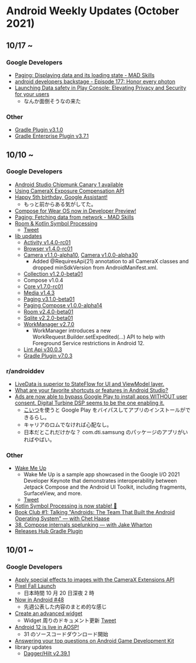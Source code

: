 # Android Weekly Updates (October 2021)

## 10/17 ~

### Google Developers

- [Paging: Displaying data and its loading state - MAD Skills](https://www.youtube.com/watch?v=OHH_FPbrjtA&list=PLWz5rJ2EKKc9L-fmWJLhyXrdPi1YKmvqS&index=5)
- [android developers backstage - Episode 177: Honor every photon](https://adbackstage.libsyn.com/episode-177-honor-every-photon)
- [Launching Data safety in Play Console: Elevating Privacy and Security for your users](https://android-developers.googleblog.com/2021/10/launching-data-safety-in-play-console.html)
  - なんか面倒そうなの来た

### Other

- [Gradle Plugin v3.1.0](https://github.com/dipien/releases-hub-gradle-plugin)
- [Gradle Enterprise Plugin v3.7.1](https://docs.gradle.com/enterprise/gradle-plugin/#release_history)

## 10/10 ~

### Google Developers

- [Android Studio Chipmunk Canary 1 available](https://androidstudio.googleblog.com/2021/10/android-studio-chipmunk-canary-1.html)
- [Using CameraX Exposure Compensation API](https://medium.com/androiddevelopers/using-camerax-exposure-compensation-api-11fd75785bf)
- [Happy 5th birthday, Google Assistant!](https://blog.google/products/assistant/happy-5th-birthday-google-assistant/?utm_source=tw&utm_medium=social&utm_campaign=og&utm_content=&utm_term=)
  - もっと前からある気がしてた。
- [Compose for Wear OS now in Developer Preview!](https://android-developers.googleblog.com/2021/10/compose-for-wear-os-now-in-developer.html)
- [Paging: Fetching data from network - MAD Skills](https://www.youtube.com/watch?v=C0H54K63Lww)
- [Room & Kotlin Symbol Processing](https://medium.com/@yigit/room-kotlin-symbol-processing-24808528a28e)
  - [Tweet](https://twitter.com/yigitboyar/status/1447292073778974722)
- [lib updates](https://developer.android.com/jetpack/androidx/versions/all-channel#october_13_2021)
  - [Activity v1.4.0-rc01](https://developer.android.com/jetpack/androidx/releases/activity#1.4.0-rc01)
  - [Browser v1.4.0-rc01](https://developer.android.com/jetpack/androidx/releases/browser#1.4.0-rc01)
  - [Camera v1.1.0-alpha10](https://developer.android.com/jetpack/androidx/releases/camera#1.1.0-alpha10), [Camera v1.0.0-alpha30](https://developer.android.com/jetpack/androidx/releases/camera#1.0.0-alpha30)
    - Added @RequiresApi(21) annotation to all CameraX classes and dropped minSdkVersion from AndroidManifest.xml.
  - [Collection v1.2.0-beta01](https://developer.android.com/jetpack/androidx/releases/collection#1.2.0-beta01)
  - Compose v1.0.4
  - [Core v1.7.0-rc01](https://developer.android.com/jetpack/androidx/releases/core#1.7.0-rc01)
  - [Media v1.4.3](https://developer.android.com/jetpack/androidx/releases/media#media-1.4.3)
  - [Paging v3.1.0-beta01](https://developer.android.com/jetpack/androidx/releases/paging#3.1.0-beta01)
  - [Paging Compose v1.0.0-alpha14](https://developer.android.com/jetpack/androidx/releases/paging#1.0.0-alpha14)
  - [Room v2.4.0-beta01](https://developer.android.com/jetpack/androidx/releases/room#2.4.0-beta01)
  - [Sqlite v2.2.0-beta01](https://developer.android.com/jetpack/androidx/releases/sqlite#2.2.0-beta01)
  - [WorkManager v2.7.0](https://developer.android.com/jetpack/androidx/releases/work#2.7.0)
    - WorkManager introduces a new WorkRequest.Builder.setExpedited(...) API to help with Foreground Service restrictions in Android 12.
  - [Lint Api v30.0.3]()
  - [Gradle Plugin v7.0.3]()

### r/androiddev

- [LiveData is superior to StateFlow for UI and ViewModel layer.](https://www.reddit.com/r/androiddev/comments/q46b23/livedata_is_superior_to_stateflow_for_ui_and/)
- [What are your favorite shortcuts or features in Android Studio?](https://www.reddit.com/r/androiddev/comments/q5thme/what_are_your_favourite_shortcuts_or_features_in/)
- [Ads are now able to bypass Google Play to install apps WITHOUT user consent. Digital Turbine DSP seems to be the one enabling it.](https://www.reddit.com/r/androiddev/comments/q4nltn/ads_are_now_able_to_bypass_google_play_to_install/)
  - [こいつ](https://www.digitalturbine.com/operators/#tns1-mw)を使うと Google Play をバイパスしてアプリのインストールができるらし。
  - キャリアのロムでなければ心配なし。
  - 日本だとこれだけかな？ com.dti.samsung のパッケージのアプリがいればやばい。

### Other

- [Wake Me Up](https://github.com/romainguy/sample-wake-me-up)
  - Wake Me Up is a sample app showcased in the Google I/O 2021 Developer Keynote that demonstrates interoperability between Jetpack Compose and the Android UI Toolkit, including fragments, SurfaceView, and more.
  - [Tweet](https://twitter.com/romainguy/status/1448718190062682112)
- [Kotlin Symbol Processing is now stable! 🎉](https://twitter.com/kotlin/status/1447918226269220875?t=w4Fuvfz5AnU4PseSvYiQJQ&s=03)
- [Book Club #1: Talking "Androids: The Team That Built the Android Operating System" — with Chet Haase](https://www.youtube.com/watch?v=qofj1-f5FdA)
- [38. Compose internals spelunking — with Jake Wharton](https://www.youtube.com/watch?v=VX6nAvRWQg4)
- [Releases Hub Gradle Plugin](https://blog.dipien.com/releases-hub-gradle-plugin-v3-0-0-a27c18798d81)

## 10/01 ~

### Google Developers

- [Apply special effects to images with the CameraX Extensions API](https://medium.com/androiddevelopers/apply-special-effects-to-images-with-the-camerax-extensions-api-d1a169b803d3)
- [Pixel Fall Launch](https://pixelevent.withgoogle.com/)
  - 日本時間 10 月 20 日深夜 2 時
- [Now in Android #48](https://medium.com/androiddevelopers/now-in-android-48-c499493bb83)
  - 先週公表した内容のまとめ的な感じ
- [Create an advanced widget](https://developer.android.com/guide/topics/appwidgets/advanced)
  - Widget 周りのドキュメント更新 [Tweet](https://twitter.com/thagikura/status/1445664749786583047)
- [Android 12 is live in AOSP!](https://android-developers.googleblog.com/2021/10/android-12-is-live-in-aosp.html)
  - 31 のソースコードダウンロード開始
- [Answering your top questions on Android Game Development Kit](https://android-developers.googleblog.com/2021/10/answering-your-top-questions-on-android.html)
- library updates
  - [Dagger/Hilt v2.39.1](https://github.com/google/dagger/releases)
